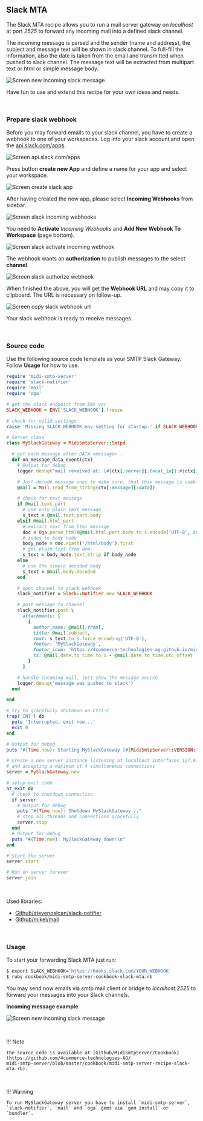 <h2>Slack MTA</h2>

The Slack MTA recipe allows you to run a mail server gateway on _localhost_ at port _2525_ to forward any incoming mail into a defined slack channel.

The incoming message is parsed and the sender (name and address), the subject and message text will be shown in slack channel. To full-fill the information, also the date is taken from the email and transmitted when pushed to slack channel. The message text will be extracted from multipart text or html or simple message body.

![Screen new incoming slack message](img/cookbook/recipe_slack_mta/slack_new_message.png)

Have fun to use and extend this recipe for your own ideas and needs.

<br>

### Prepare slack webhook

Before you may forward emails to your slack channel, you have to create a webhook to one of your workspaces. Log into your slack account and open the [api.slack.com/apps](https://api.slack.com/apps).

![Screen api.slack.com/apps](img/cookbook/recipe_slack_mta/api_slack_com_apps.png)

Press button **create new App** and define a name for your app and select your workspace.

![Screen create slack app](img/cookbook/recipe_slack_mta/api_slack_com_apps_create.png)

After having created the new app, please select **Incoming Webhooks** from sidebar.

![Screen slack incoming webhooks](img/cookbook/recipe_slack_mta/api_slack_com_apps_myslackgateway_incoming_webhooks.png)

You need to **Activate** _Incoming Webhooks_ and **Add New Webhook To Workspace** (page bottom).

![Screen slack activate incoming webhook](img/cookbook/recipe_slack_mta/api_slack_com_apps_myslackgateway_incoming_webhooks_activate.png)

The webhook wants an **authorization** to publish messages to the select **channel**.

![Screen slack authorize webhook](img/cookbook/recipe_slack_mta/api_slack_com_apps_myslackgateway_incoming_webhooks_authorize.png)

When finished the above, you will get the **Webhook URL** and may copy it to clipboard. The URL is necessary on follow-up.

![Screen copy slack webhook url](img/cookbook/recipe_slack_mta/api_slack_com_apps_myslackgateway_incoming_webhooks_copy.png)

Your slack webhook is ready to receive messages.

<br>

### Source code

Use the following source code template as your SMTP Slack Gateway. Follow **Usage** for how to use.

```rb
require 'midi-smtp-server'
require 'slack-notifier'
require 'mail'
require 'oga'

# get the slack endpoint from ENV var
SLACK_WEBHOOK = ENV['SLACK_WEBHOOK'].freeze

# check for valid settings
raise 'Missing SLACK_WEBHOOK env setting for startup.' if SLACK_WEBHOOK.to_s == ''

# Server class
class MySlackGateway < MidiSmtpServer::Smtpd

  # get each message after DATA <message> .
  def on_message_data_event(ctx)
    # Output for debug
    logger.debug("mail reveived at: [#{ctx[:server][:local_ip]}:#{ctx[:server][:local_port]}] from: [#{ctx[:envelope][:from]}] for recipient(s): [#{ctx[:envelope][:to]}]...")

    # Just decode message ones to make sure, that this message is usable
    @mail = Mail.read_from_string(ctx[:message][:data])

    # check for text message
    if @mail.text_part
      # use only plain text message
      s_text = @mail.text_part.body
    elsif @mail.html_part
      # extract text from html message
      doc = Oga.parse_html(@mail.html_part.body.to_s.encode('UTF-8', invalid: :replace, undef: :replace, replace: '').delete("\000"))
      # index to body node
      body_node = doc.xpath('/html/body').first
      # get plain text from dom
      s_text = body_node.text.strip if body_node
    else
      # use the simple decoded body
      s_text = @mail.body.decoded
    end

    # open channel to slack webhook
    slack_notifier = Slack::Notifier.new SLACK_WEBHOOK

    # post message to channel
    slack_notifier.post \
      attachments: [
        {
          author_name: @mail[:from],
          title: @mail.subject,
          text: s_text.to_s.force_encoding('UTF-8'),
          footer: 'MySlackGateway',
          footer_icon: 'https://4commerce-technologies-ag.github.io/midi-smtp-server/img/midi-smtp-server-logo.png',
          ts: @mail.date.to_time.to_i - @mail.date.to_time.utc_offset
        }
      ]

    # handle incoming mail, just show the message source
    logger.debug('message was pushed to slack')
  end

end

# try to gracefully shutdown on Ctrl-C
trap('INT') do
  puts 'Interrupted, exit now...'
  exit 0
end

# Output for debug
puts "#{Time.now}: Starting MySlackGateway [#{MidiSmtpServer::VERSION::STRING}|#{MidiSmtpServer::VERSION::DATE}] ..."

# Create a new server instance listening at localhost interfaces 127.0.0.1:2525
# and accepting a maximum of 4 simultaneous connections
server = MySlackGateway.new

# setup exit code
at_exit do
  # check to shutdown connection
  if server
    # Output for debug
    puts "#{Time.now}: Shutdown MySlackGateway..."
    # stop all threads and connections gracefully
    server.stop
  end
  # Output for debug
  puts "#{Time.now}: MySlackGateway down!\n"
end

# Start the server
server.start

# Run on server forever
server.join
```

<br>

Used libraries:

* [Github/stevenosloan/slack-notifier](https://github.com/stevenosloan/slack-notifier)
* [Github/mikel/mail](https://github.com/mikel/mail)

<br>

### Usage

To start your forwarding Slack MTA just run:

```sh
$ export SLACK_WEBHOOK='https://hooks.slack.com/YOUR_WEBHOOK'
$ ruby cookbook/midi-smtp-server-cookbook-slack-mta.rb
```

You may send now emails via smtp mail client or bridge to _localhost:2525_ to forward your messages into your Slack channels.

**Incoming message example**

![Screen new incoming slack message](img/cookbook/recipe_slack_mta/slack_new_message.png)

<br>

!!! Note

    The source code is available at [Github/MidiSmtpServer/Cookbook](https://github.com/4commerce-technologies-AG/
    midi-smtp-server/blob/master/cookbook/midi-smtp-server-recipe-slack-mta.rb).

<br>

!!! Warning

    To run MySlackGateway server you have to install `midi-smtp-server`, `slack-notifier`, `mail` and `oga` gems via `gem install` or `bundler`.

<br>
